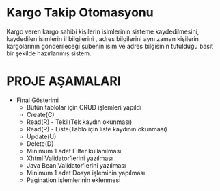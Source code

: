 # Kargo Takip Otomasyonu
Kargo veren kargo sahibi kişilerin isimlerinin sisteme kaydedilmesini, kaydedilen isimlerin il bilgilerini , adres bilgilerini aynı
zaman kişilerin kargolarının gönderileceği şubenin isim ve adres bilgisinin tutulduğu basit bir şekilde hazırlanmış sistem.
# PROJE AŞAMALARI
+ Final Gösterimi
  - Bütün tablolar için CRUD işlemleri yapıldı
  - Create(C)
  - Read(R) - Tekil(Tek kaydın okunması)
  - Read(R) - Liste(Tablo için liste kaydının okunması)
  - Update(U)
  - Delete(D)
  - Minimum 1 adet Filter kullanılması
  - Xhtml Validator’lerini yazılması
  - Java Bean Validator’lerini yazılması
  - Minimum 1 adet Dosya işleminin yapılması
  - Pagination işlemlerinin eklenmesi


